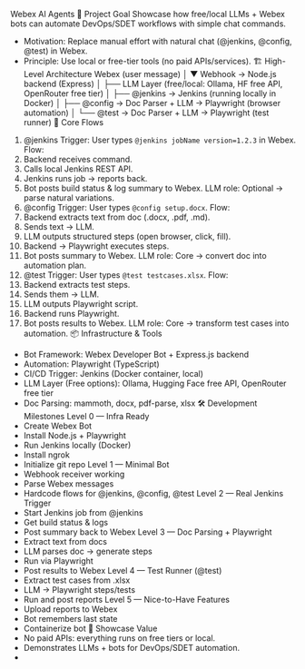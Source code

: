 Webex AI Agents
🎯 Project Goal
Showcase how free/local LLMs + Webex bots can automate DevOps/SDET workflows with simple chat commands.
- Motivation: Replace manual effort with natural chat (@jenkins, @config, @test) in Webex.
- Principle: Use local or free-tier tools (no paid APIs/services).
🏗️ High-Level Architecture
Webex (user message)
      │
      ▼
Webhook → Node.js backend (Express)
      │
      ├── LLM Layer (free/local: Ollama, HF free API, OpenRouter free tier)
      │
      ├── @jenkins → Jenkins (running locally in Docker)
      │
      ├── @config → Doc Parser + LLM → Playwright (browser automation)
      │
      └── @test → Doc Parser + LLM → Playwright (test runner)
🔑 Core Flows
1. @jenkins
Trigger: User types `@jenkins jobName version=1.2.3` in Webex.
Flow:
1. Backend receives command.
2. Calls local Jenkins REST API.
3. Jenkins runs job → reports back.
4. Bot posts build status & log summary to Webex.
LLM role: Optional → parse natural variations.
2. @config
Trigger: User types `@config setup.docx`.
Flow:
1. Backend extracts text from doc (.docx, .pdf, .md).
2. Sends text → LLM.
3. LLM outputs structured steps (open browser, click, fill).
4. Backend → Playwright executes steps.
5. Bot posts summary to Webex.
LLM role: Core → convert doc into automation plan.
3. @test
Trigger: User types `@test testcases.xlsx`.
Flow:
1. Backend extracts test steps.
2. Sends them → LLM.
3. LLM outputs Playwright script.
4. Backend runs Playwright.
5. Bot posts results to Webex.
LLM role: Core → transform test cases into automation.
📦 Infrastructure & Tools
- Bot Framework: Webex Developer Bot + Express.js backend
- Automation: Playwright (TypeScript)
- CI/CD Trigger: Jenkins (Docker container, local)
- LLM Layer (Free options): Ollama, Hugging Face free API, OpenRouter free tier
- Doc Parsing: mammoth, docx, pdf-parse, xlsx
🛠️ Development Milestones
Level 0 — Infra Ready
- Create Webex Bot
- Install Node.js + Playwright
- Run Jenkins locally (Docker)
- Install ngrok
- Initialize git repo
Level 1 — Minimal Bot
- Webhook receiver working
- Parse Webex messages
- Hardcode flows for @jenkins, @config, @test
Level 2 — Real Jenkins Trigger
- Start Jenkins job from @jenkins
- Get build status & logs
- Post summary back to Webex
Level 3 — Doc Parsing + Playwright
- Extract text from docs
- LLM parses doc → generate steps
- Run via Playwright
- Post results to Webex
Level 4 — Test Runner (@test)
- Extract test cases from .xlsx
- LLM → Playwright steps/tests
- Run and post reports
Level 5 — Nice-to-Have Features
- Upload reports to Webex
- Bot remembers last state
- Containerize bot
🎯 Showcase Value
- No paid APIs: everything runs on free tiers or local.
- Demonstrates LLMs + bots for DevOps/SDET automation.
-
